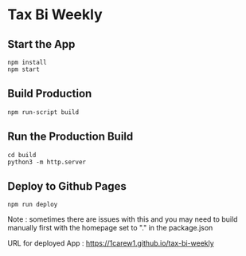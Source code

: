 # Tax Bi Weekly

## Start the App
```
npm install
npm start
```

## Build Production
```
npm run-script build
```

## Run the Production Build
```
cd build
python3 -m http.server
```

## Deploy to Github Pages
```
npm run deploy
```
Note : sometimes there are issues with this and you may need to build manually first with the homepage set to "." in the package.json

URL for deployed App : https://1carew1.github.io/tax-bi-weekly